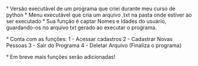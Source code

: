 ° Versão executável de um programa que criei durante meu curso de python
° Menu executável que cria um arquivo .txt na pasta onde estiver ao ser executado
° Sua função é captar Nomes e Idades do usuário, guardando-os no arquivo txt gerado ao executar o programa.

° Conta com as funções:
    1 - Acessar cadastros
    2 - Cadastrar Novas Pessoas
    3 - Sair do Programa
    4 - Deletar Arquivo (Finaliza o programa)
    
° Em breve mais funções serão adicionadas!
